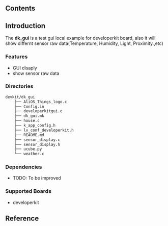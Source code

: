 ## Contents

## Introduction

The **dk_gui** is a test gui local example for developerkit board, also it will show differnt sensor raw data(Temperature, Humidity, Light, Proximity.,etc)

### Features

- GUI disaply
- show sensor raw data

### Directories

```sh
devkit/dk_gui
	├── AliOS_Things_logo.c
	├── Config.in
	├── developerkitgui.c
	├── dk_gui.mk
	├── house.c
	├── k_app_config.h
	├── lv_conf_developerkit.h
	├── README.md
	├── sensor_display.c
	├── sensor_display.h
	├── ucube.py
	└── weather.c
```

### Dependencies

- TODO: To be improved

### Supported Boards

- developerkit

## Reference